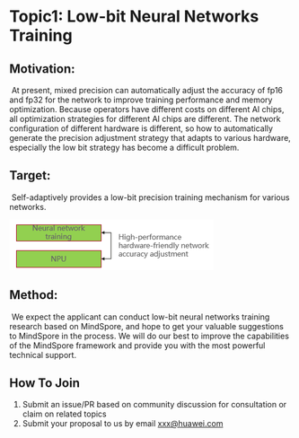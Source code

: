 # Topic1:  Low-bit Neural Networks Training  

## Motivation:

​	At present, mixed precision can automatically adjust the accuracy of fp16 and fp32 for the network to improve training performance and memory optimization. Because operators have different costs on different AI chips, all optimization strategies for different AI chips are different. The network configuration of different hardware is different, so how to automatically generate the precision adjustment strategy that adapts to various hardware, especially the low bit strategy has become a difficult problem.

## Target:

​	Self-adaptively provides a low-bit precision training mechanism for various networks.

![target](target.PNG)

## Method:

​	We expect the applicant can conduct low-bit neural networks training  research based on MindSpore, and hope to get your valuable suggestions to MindSpore in the process. We will do our best to improve the capabilities of the MindSpore framework and  provide you with the most powerful technical support.

## How To Join

1. Submit an issue/PR based on community discussion for consultation or claim on related topics
2. Submit your proposal to us by email xxx@huawei.com
